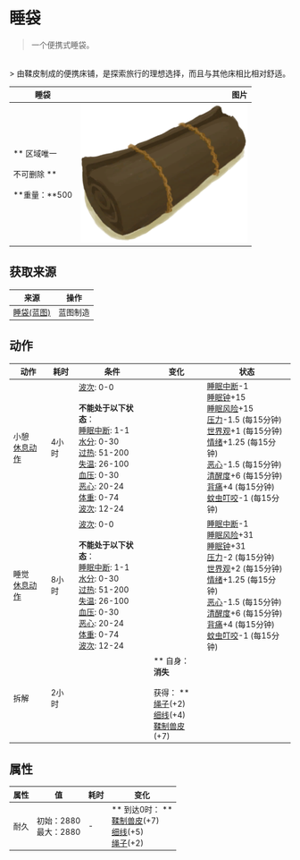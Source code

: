 # 睡袋  
> 一个便携式睡袋。  
<br>  
> 由鞣皮制成的便携床铺，是探索旅行的理想选择，而且与其他床相比相对舒适。  
  
  睡袋  |   图片   
 ----  |  ----:   
 ** 区域唯一 **<br><br>** 不可删除 **<br><br>**重量：**500  |  <img decoding="async" src="Sprite/Bedroll.png" href="a.md" style="max-width:300px;max-height:300px;">   
  
## 获取来源  
来源  |  操作  
----  |  ----  
[睡袋(蓝图)](Bp_Bedroll.md)  |  蓝图制造  
## 动作  
动作  |  耗时  |  条件  |  变化  |  状态  
----  |  ----  |  ----  |  ----  |  ----  
小憩<br>[休息动作](SleepAction.md)  |  4小时  |  [波次](WaveCounter.md): 0-0<br><br>**不能处于以下状态**：<br>[睡眠中断](SleepInterrupt.md): 1-1<br>[水分](Hydration.md): 0-30<br>[过热](Hyperthermia.md): 51-200<br>[失温](Hypothermia.md): 26-100<br>[血压](Blood.md): 0-30<br>[恶心](Nausea.md): 20-24<br>[体重](Weight.md): 0-74<br>[波次](WaveCounter.md): 12-24  |    |  [睡眠中断](SleepInterrupt.md)-1<br>[睡眠钟](SleepClock.md)+15<br>[睡眠风险](SleepRisk.md)+15<br>[压力](Stress.md)-1.5 (每15分钟)<br>[世界观](Structure.md)+1 (每15分钟)<br>[情绪](Morale.md)+1.25 (每15分钟)<br>[恶心](Nausea.md)-1.5 (每15分钟)<br>[清醒度](Wakefulness.md)+6 (每15分钟)<br>[背痛](BackPain.md)+4 (每15分钟)<br>[蚊虫叮咬](BugBites.md)-1 (每15分钟)  
睡觉<br>[休息动作](SleepAction.md)  |  8小时  |  [波次](WaveCounter.md): 0-0<br><br>**不能处于以下状态**：<br>[睡眠中断](SleepInterrupt.md): 1-1<br>[水分](Hydration.md): 0-30<br>[过热](Hyperthermia.md): 51-200<br>[失温](Hypothermia.md): 26-100<br>[血压](Blood.md): 0-30<br>[恶心](Nausea.md): 20-24<br>[体重](Weight.md): 0-74<br>[波次](WaveCounter.md): 12-24  |    |  [睡眠中断](SleepInterrupt.md)-1<br>[睡眠风险](SleepRisk.md)+31<br>[睡眠钟](SleepClock.md)+31<br>[压力](Stress.md)-2 (每15分钟)<br>[世界观](Structure.md)+2 (每15分钟)<br>[情绪](Morale.md)+1.25 (每15分钟)<br>[恶心](Nausea.md)-1.5 (每15分钟)<br>[清醒度](Wakefulness.md)+6 (每15分钟)<br>[背痛](BackPain.md)+4 (每15分钟)<br>[蚊虫叮咬](BugBites.md)-1 (每15分钟)  
拆解<br>  |  2小时  |    |  ** 自身：**<br>消失<br><br>** 获得： **<br>  [绳子](Rope.md)(+2)<br>  [细线](CordFiber.md)(+4)<br>  [鞣制兽皮](CuredSkin.md)(+7)<br>  |    
## 属性   
属性  |  值  |  耗时  |  变化  
----  |  ----  |  ----  |  ----  
耐久  |  初始：2880<br>最大：2880  |  -  |  ** 到达0时： **<br>  [鞣制兽皮](CuredSkin.md)(+7)<br>  [细线](CordFiber.md)(+5)<br>  [绳子](Rope.md)(+2)<br>  


<script>document.title="睡袋 - 卡牌生存百科 Card Survival Wiki";</script>